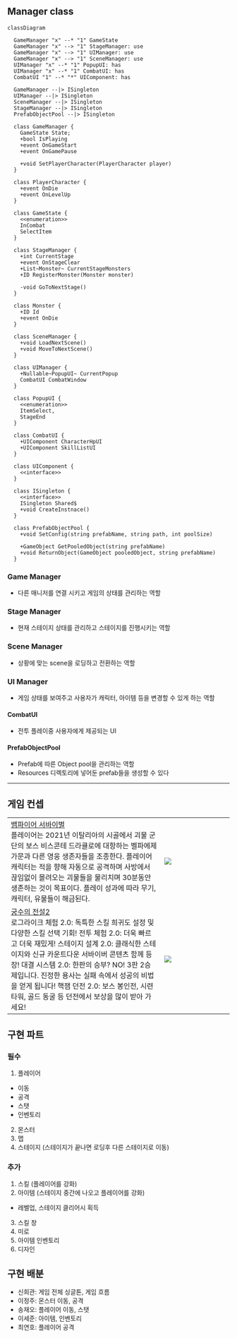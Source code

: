 ## Manager class
```mermaid
classDiagram

  GameManager "x" --* "1" GameState
  GameManager "x" --> "1" StageManager: use
  GameManager "x" --> "1" UIManager: use
  GameManager "x" --> "1" SceneManager: use
  UIManager "x" --* "1" PopupUI: has
  UIManager "x" --* "1" CombatUI: has
  CombatUI "1" --* "*" UIComponent: has

  GameManager --|> ISingleton
  UIManager --|> ISingleton
  SceneManager --|> ISingleton
  StageManager --|> ISingleton
  PrefabObjectPool --|> ISingleton
  
  class GameManager {
    GameState State;
    +bool IsPlaying
    +event OnGameStart
    +event OnGamePause

    +void SetPlayerCharacter(PlayerCharacter player)
  }

  class PlayerCharacter {
    +event OnDie
    +event OnLevelUp
  }

  class GameState {
    <<enumeration>>
    InCombat
    SelectItem
  }

  class StageManager {
    +int CurrentStage
    +event OnStageClear 
    +List~Monster~ CurrentStageMonsters
    +ID RegisterMonster(Monster monster)

    -void GoToNextStage()
  }

  class Monster {
    +ID Id
    +event OnDie
  }

  class SceneManager {
    +void LoadNextScene()
    +void MoveToNextScene()
  }
  
  class UIManager {
    +Nullable~PopupUI~ CurrentPopup
    CombatUI CombatWindow
  }

  class PopupUI {
    <<enumeration>>
    ItemSelect,
    StageEnd
  }

  class CombatUI {
    +UIComponent CharacterHpUI
    +UIComponent SkillListUI
  }

  class UIComponent {
    <<interface>>
  }

  class ISingleton {
    <<interface>>
    ISingleton Shared$
    +void CreateInstnace()
  }

  class PrefabObjectPool {
    +void SetConfig(string prefabName, string path, int poolSize)

    +GameObject GetPooledObject(string prefabName)
    +void ReturnObject(GameObject pooledObject, string prefabName)
  }
```

### Game Manager
- 다른 매니저를 연결 시키고 게임의 상태를 관리하는 역할  
### Stage Manager
- 현재 스테이지 상태를 관리하고 스테이지를 진행시키는 역할  
### Scene Manager
- 상황에 맞는 scene을 로딩하고 전환하는 역할  
### UI Manager
- 게임 상태를 보여주고 사용자가 캐릭터, 아이템 등을 변경할 수 있게 하는 역할   
#### CombatUI
- 전투 플레이중 사용자에게 제공되는 UI   
#### PrefabObjectPool 
- Prefab에 따른 Object pool을 관리하는 역할   
- Resources 디렉토리에 넣어둔 prefab들을 생성할 수 있다   

---

## 게임 컨셉
<table>
<tr>
<td>
<a href="https://ko.wikipedia.org/wiki/%EB%B1%80%ED%8C%8C%EC%9D%B4%EC%96%B4_%EC%84%9C%EB%B0%94%EC%9D%B4%EB%B2%84%EC%A6%88">뱀파이어 서바이벌</a> <br/>    
플레이어는 2021년 이탈리아의 시골에서 괴물 군단의 보스 비스콘테 드라큘로에 대항하는 벨파에제 가문과 다른 영웅 생존자들을 조종한다. 플레이어 캐릭터는 적을 향해 자동으로 공격하며 사방에서 끊임없이 몰려오는 괴물들을 물리치며 30분동안 생존하는 것이 목표이다. 플레이 성과에 따라 무기, 캐릭터, 유물들이 해금된다.
</td>
<td>
<img src="https://upload.wikimedia.org/wikipedia/en/e/e6/Vampire_Survivors_key_art.jpg" style="min-width:140px;aspect-ratio:16/9">
</td>
</tr>
<tr>
<td>
<a href="https://play.google.com/store/apps/details?id=com.xq.archeroii&hl=ko&pli=1">궁수의 전설2 </a><br/>
로그라이크 체험 2.0: 독특한 스킬 희귀도 설정 및 다양한 스킬 선택 기회!
전투 체험 2.0: 더욱 빠르고 더욱 재밌게!
 스테이지 설계 2.0: 클래식한 스테이지와 신규 카운트다운 서바이버 콘텐츠 함께 등장!
대결 시스템 2.0: 한판의 승부? NO! 3판 2승제입니다. 진정한 용사는 실패 속에서 성공의 비법을 얻게 됩니다!
핵잼 던전 2.0: 보스 봉인전, 시련 타워, 골드 동굴 등 던전에서 보상을 많이 받아 가세요!
</td>
<td>
<img src= "https://i.ytimg.com/vi/7erz6d5yybM/maxresdefault.jpg"style="min-width:140px;aspect-ratio:16/9">
</td>
</tr>
</table>

## 구현 파트
### 필수
1. 플레이어
  - 이동
  - 공격
  - 스탯
  - 인벤토리
2. 몬스터
3. 맵
4. 스테이지 (스테이지가 끝나면 로딩후 다른 스테이지로 이동)

### 추가
1. 스킬 (플레이어를 강화)
2. 아이템 (스테이지 중간에 나오고 플레이어를 강화)
  - 레벨업, 스테이지 클리어시 획득
3. 스킬 창
4. 미로
5. 아이템 인벤토리
6. 디자인

## 구현 배분
- 신희관: 게임 전체 싱글톤, 게임 흐름
- 이정주: 몬스터 이동, 공격
- 송재오: 플레이어 이동, 스탯
- 이세준: 아이템, 인벤토리
- 최연호: 플레이어 공격


